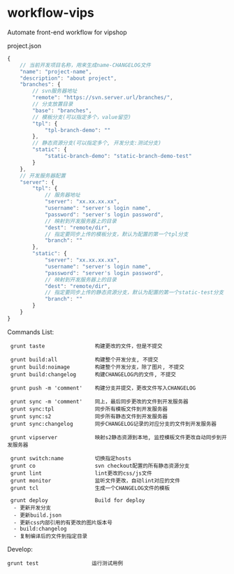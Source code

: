 workflow-vips
=============

Automate front-end workflow for vipshop

project.json

```javascript
{
	// 当前开发项目名称，用来生成name-CHANGELOG文件
	"name": "project-name",
	"description": "about project",
	"branches": {
		// svn服务器地址
		"remote": "https://svn.server.url/branches/",
		// 分支放置目录
		"base": "branches",
		// 模板分支(可以指定多个，value留空)
		"tpl": {
			"tpl-branch-demo": ""
		},
		// 静态资源分支(可以指定多个, 开发分支:测试分支)
		"static": {
			"static-branch-demo": "static-branch-demo-test"
		}
	},
	// 开发服务器配置
	"server": {
		"tpl": {
			// 服务器地址
			"server": "xx.xx.xx.xx",
			"username": "server's login name",
			"password": "server's login password",
			// 映射到开发服务器上的目录
			"dest": "remote/dir",
			// 指定要同步上传的模板分支，默认为配置的第一个tpl分支
			"branch": ""
		},
		"static": {
			"server": "xx.xx.xx.xx",
			"username": "server's login name",
			"password": "server's login password",
			// 映射到开发服务器上的目录
			"dest": "remote/dir",
			// 指定要同步上传的静态资源分支，默认为配置的第一个static-test分支
			"branch": ""
		}
	}
}
```

Commands List:

	 grunt taste                构建更改的文件，但是不提交

	 grunt build:all            构建整个开发分支, 不提交
	 grunt build:noimage        构建整个开发分支，除了图片, 不提交
	 grunt build:changelog      构建CHANGELOG内的文件, 不提交

	 grunt push -m 'comment'    构建分支并提交，更改文件写入CHANGELOG

	 grunt sync -m 'comment'    同上，最后同步更改的文件到开发服务器
	 grunt sync:tpl             同步所有模板文件到开发服务器
	 grunt sync:s2              同步所有静态文件到开发服务器
	 grunt sync:changelog       同步CHANGELOG记录的对应分支的文件到开发服务器

	 grunt vipserver            映射s2静态资源到本地, 监控模板文件更改自动同步到开发服务器

	 grunt switch:name          切换指定hosts
	 grunt co                   svn checkout配置的所有静态资源分支
	 grunt lint                 lint更改的css/js文件
	 grunt monitor              监听文件更改，自动lint对应的文件
	 grunt tcl                  生成一个CHANGELOG文件的模板

	 grunt deploy               Build for deploy
	  - 更新开发分支
	  - 更新build.json
	  - 更新css内部引用的有更改的图片版本号
	  - build:changelog
	  - 复制编译后的文件到指定目录

Develop:

	grunt test                 运行测试用例